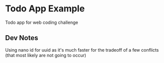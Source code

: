 # Todo App Example

Todo app for web coding challenge

## Dev Notes

Using nano id for uuid as it's much faster for the tradeoff of a few conflicts (that most likely are not going to occur)
